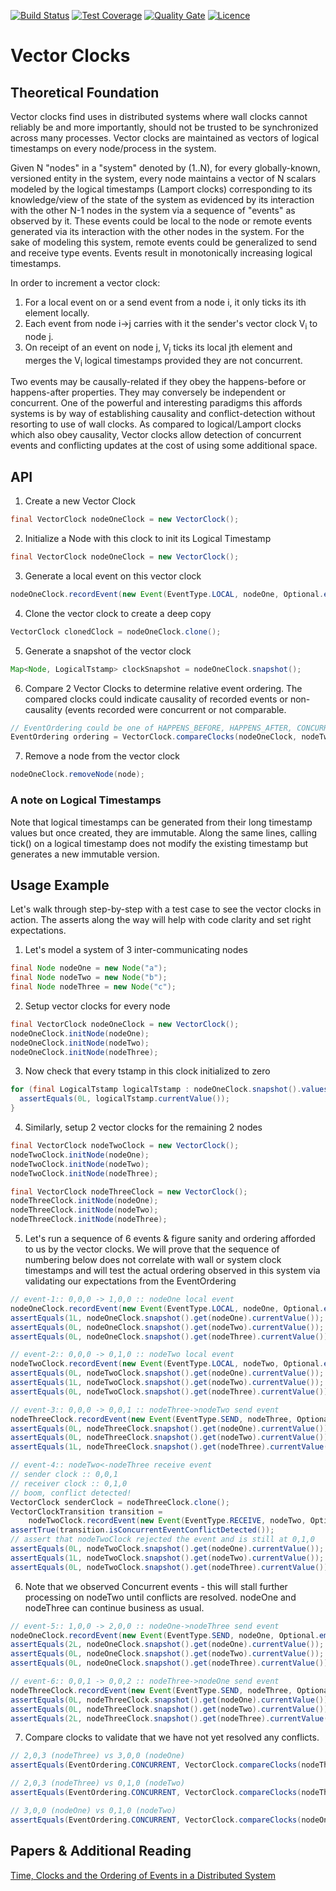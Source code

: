 [![Build Status](https://img.shields.io/travis/gsharma/vector-clock/master.svg)](https://travis-ci.org/gsharma/vector-clock)
[![Test Coverage](https://img.shields.io/codecov/c/github/gsharma/vector-clock/master.svg)](https://codecov.io/github/gsharma/vector-clock?branch=master)
[![Quality Gate](https://sonarcloud.io/api/project_badges/measure?project=com.github.vectorclock:vector-clock&metric=alert_status)](https://sonarcloud.io/dashboard?id=com.github.vectorclock:vector-clock)
[![Licence](https://img.shields.io/hexpm/l/plug.svg)](https://github.com/gsharma/vector-clock/blob/master/LICENSE)

# Vector Clocks

## Theoretical Foundation
Vector clocks find uses in distributed systems where wall clocks cannot reliably be and more importantly, should not be trusted to be synchronized across many processes. Vector clocks are maintained as vectors of logical timestamps on every node/process in the system. 

Given N "nodes" in a "system" denoted by (1..N), for every globally-known, versioned entity in the system, every node maintains a vector of N scalars modeled by the logical timestamps (Lamport clocks) corresponding to its knowledge/view of the state of the system as evidenced by its interaction with the other N-1 nodes in the system via a sequence of "events" as observed by it. These events could be local to the node or remote events generated via its interaction with the other nodes in the system. For the sake of modeling this system, remote events could be generalized to send and receive type events. Events result in monotonically increasing logical timestamps.

In order to increment a vector clock:
1. For a local event on or a send event from a node i, it only ticks its ith element locally.
2. Each event from node i->j carries with it the sender's vector clock V<sub>i</sub> to node j.
3. On receipt of an event on node j, V<sub>j</sub> ticks its local jth element and merges the V<sub>i</sub> logical timestamps provided they are not concurrent.

Two events may be causally-related if they obey the happens-before or happens-after properties. They may conversely be independent or concurrent. One of the powerful and interesting paradigms this affords systems is by way of establishing causality and conflict-detection without resorting to use of wall clocks. As compared to logical/Lamport clocks which also obey causality, Vector clocks allow detection of concurrent events and conflicting updates at the cost of using some additional space.


## API
1. Create a new Vector Clock
```java
final VectorClock nodeOneClock = new VectorClock();
```

2. Initialize a Node with this clock to init its Logical Timestamp
```java
final VectorClock nodeOneClock = new VectorClock();
```

3. Generate a local event on this vector clock
```java
nodeOneClock.recordEvent(new Event(EventType.LOCAL, nodeOne, Optional.empty()));
```

4. Clone the vector clock to create a deep copy
```java
VectorClock clonedClock = nodeOneClock.clone();
```

5. Generate a snapshot of the vector clock
```java
Map<Node, LogicalTstamp> clockSnapshot = nodeOneClock.snapshot();
```

6. Compare 2 Vector Clocks to determine relative event ordering. The compared clocks could indicate causality of recorded events or non-causality (events recorded were concurrent or not comparable.
```java
// EventOrdering could be one of HAPPENS_BEFORE, HAPPENS_AFTER, CONCURRENT, IDENTICAL, NOT_COMPARABLE
EventOrdering ordering = VectorClock.compareClocks(nodeOneClock, nodeTwoClock);
```

7. Remove a node from the vector clock
```java
nodeOneClock.removeNode(node);
```


### A note on Logical Timestamps
Note that logical timestamps can be generated from their long timestamp values but once created, they are immutable. Along the same lines, calling tick() on a logical timestamp does not modify the existing timestamp but generates a new immutable version.


## Usage Example
Let's walk through step-by-step with a test case to see the vector clocks in action. The asserts along the way will help with code clarity and set right expectations.
1. Let's model a system of 3 inter-communicating nodes
```java
final Node nodeOne = new Node("a");
final Node nodeTwo = new Node("b");
final Node nodeThree = new Node("c");
```

2. Setup vector clocks for every node
```java
final VectorClock nodeOneClock = new VectorClock();
nodeOneClock.initNode(nodeOne);
nodeOneClock.initNode(nodeTwo);
nodeOneClock.initNode(nodeThree);
```

3. Now check that every tstamp in this clock initialized to zero
```java
for (final LogicalTstamp logicalTstamp : nodeOneClock.snapshot().values()) {
  assertEquals(0L, logicalTstamp.currentValue());
}
```

4. Similarly, setup 2 vector clocks for the remaining 2 nodes
```java
final VectorClock nodeTwoClock = new VectorClock();
nodeTwoClock.initNode(nodeOne);
nodeTwoClock.initNode(nodeTwo);
nodeTwoClock.initNode(nodeThree);

final VectorClock nodeThreeClock = new VectorClock();
nodeThreeClock.initNode(nodeOne);
nodeThreeClock.initNode(nodeTwo);
nodeThreeClock.initNode(nodeThree);
```

5. Let's run a sequence of 6 events & figure sanity and ordering afforded to us by the vector clocks. We will prove that the sequence of numbering below does not correlate with wall or system clock timestamps and will test the actual ordering observed in this system via validating our expectations from the EventOrdering
```java
// event-1:: 0,0,0 -> 1,0,0 :: nodeOne local event
nodeOneClock.recordEvent(new Event(EventType.LOCAL, nodeOne, Optional.empty()));
assertEquals(1L, nodeOneClock.snapshot().get(nodeOne).currentValue());
assertEquals(0L, nodeOneClock.snapshot().get(nodeTwo).currentValue());
assertEquals(0L, nodeOneClock.snapshot().get(nodeThree).currentValue());

// event-2:: 0,0,0 -> 0,1,0 :: nodeTwo local event
nodeTwoClock.recordEvent(new Event(EventType.LOCAL, nodeTwo, Optional.empty()));
assertEquals(0L, nodeTwoClock.snapshot().get(nodeOne).currentValue());
assertEquals(1L, nodeTwoClock.snapshot().get(nodeTwo).currentValue());
assertEquals(0L, nodeTwoClock.snapshot().get(nodeThree).currentValue());

// event-3:: 0,0,0 -> 0,0,1 :: nodeThree->nodeTwo send event
nodeThreeClock.recordEvent(new Event(EventType.SEND, nodeThree, Optional.empty()));
assertEquals(0L, nodeThreeClock.snapshot().get(nodeOne).currentValue());
assertEquals(0L, nodeThreeClock.snapshot().get(nodeTwo).currentValue());
assertEquals(1L, nodeThreeClock.snapshot().get(nodeThree).currentValue());

// event-4:: nodeTwo<-nodeThree receive event
// sender clock :: 0,0,1
// receiver clock :: 0,1,0
// boom, conflict detected!
VectorClock senderClock = nodeThreeClock.clone();
VectorClockTransition transition =
    nodeTwoClock.recordEvent(new Event(EventType.RECEIVE, nodeTwo, Optional.of(senderClock)));
assertTrue(transition.isConcurrentEventConflictDetected());
// assert that nodeTwoClock rejected the event and is still at 0,1,0
assertEquals(0L, nodeTwoClock.snapshot().get(nodeOne).currentValue());
assertEquals(1L, nodeTwoClock.snapshot().get(nodeTwo).currentValue());
assertEquals(0L, nodeTwoClock.snapshot().get(nodeThree).currentValue());
```

6. Note that we observed Concurrent events - this will stall further processing on nodeTwo until conflicts are resolved. nodeOne and nodeThree can continue business as usual.
```java
// event-5:: 1,0,0 -> 2,0,0 :: nodeOne->nodeThree send event
nodeOneClock.recordEvent(new Event(EventType.SEND, nodeOne, Optional.empty()));
assertEquals(2L, nodeOneClock.snapshot().get(nodeOne).currentValue());
assertEquals(0L, nodeOneClock.snapshot().get(nodeTwo).currentValue());
assertEquals(0L, nodeOneClock.snapshot().get(nodeThree).currentValue());

// event-6:: 0,0,1 -> 0,0,2 :: nodeThree->nodeOne send event
nodeThreeClock.recordEvent(new Event(EventType.SEND, nodeThree, Optional.empty()));
assertEquals(0L, nodeThreeClock.snapshot().get(nodeOne).currentValue());
assertEquals(0L, nodeThreeClock.snapshot().get(nodeTwo).currentValue());
assertEquals(2L, nodeThreeClock.snapshot().get(nodeThree).currentValue());
```

7. Compare clocks to validate that we have not yet resolved any conflicts.
```java
// 2,0,3 (nodeThree) vs 3,0,0 (nodeOne)
assertEquals(EventOrdering.CONCURRENT, VectorClock.compareClocks(nodeThreeClock, nodeOneClock));

// 2,0,3 (nodeThree) vs 0,1,0 (nodeTwo)
assertEquals(EventOrdering.CONCURRENT, VectorClock.compareClocks(nodeThreeClock, nodeTwoClock));

// 3,0,0 (nodeOne) vs 0,1,0 (nodeTwo)
assertEquals(EventOrdering.CONCURRENT, VectorClock.compareClocks(nodeOneClock, nodeTwoClock));
```


## Papers & Additional Reading
[Time, Clocks and the Ordering of Events in a Distributed System](http://research.microsoft.com/en-us/um/people/lamport/pubs/time-clocks.pdf)

